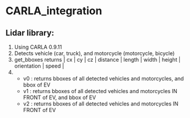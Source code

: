 # CARLA_integration

## Lidar library:
1.  Using CARLA 0.9.11
2.  Detects vehicle (car, truck), and motorcycle (motorcycle, bicycle)
3.  get_bboxes returns | cx | cy | cz | distance | length | width | height | orientation | speed |
4.  * v0 : returns bboxes of all detected vehicles and motorcycles, and bbox of EV
    * v1 : returns bboxes of all detected vehicles and motorcycles IN FRONT of EV, and bbox of EV
    * v2 : returns bboxes of all detected vehicles and motorcycles IN FRONT of EV

